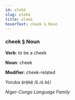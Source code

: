 ```yaml
---
id: elekë
slug: elekë
title: elekë
hoverText: cheek § Noun
---
```


### cheek § Noun

**Verb**: to be a cheek

**Noun**: cheek

**Modifier**: cheek-related

Yoruba ẹ̀rẹ̀kẹ́ /ɛ̀.ɾɛ̀.kɛ́/

*Niger-Congo Language Family*